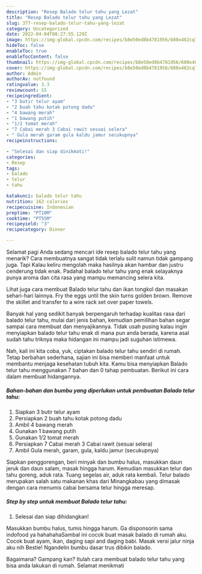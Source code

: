 ```yaml
---
description: "Resep Balado telur tahu yang Lezat"
title: "Resep Balado telur tahu yang Lezat"
slug: 377-resep-balado-telur-tahu-yang-lezat
category: Uncategorized
date: 2022-04-04T08:27:55.129Z
image: https://img-global.cpcdn.com/recipes/b8e50ed8b4781956/680x482cq70/balado-telur-tahu-foto-resep-utama.jpg
hideToc: false
enableToc: true
enableTocContent: false
thumbnail: https://img-global.cpcdn.com/recipes/b8e50ed8b4781956/680x482cq70/balado-telur-tahu-foto-resep-utama.jpg
cover: https://img-global.cpcdn.com/recipes/b8e50ed8b4781956/680x482cq70/balado-telur-tahu-foto-resep-utama.jpg
author: Admin
authorAv: notfound
ratingvalue: 3.3
reviewcount: 15
recipeingredient:
- "3 butir telur ayam"
- "2 buah tahu kotak potong dadu"
- "4 bawang merah"
- "1 bawang putih"
- "1/2 tomat merah"
- "7 Cabai merah 3 Cabai rawit sesuai selera"
- " Gula merah garam gula kaldu jamur secukupnya"
recipeinstructions:

- "Selesai dan siap dinikmati!"
categories:
- Resep
tags:
- balado
- telur
- tahu

katakunci: balado telur tahu 
nutrition: 162 calories
recipecuisine: Indonesian
preptime: "PT10M"
cooktime: "PT55M"
recipeyield: "3"
recipecategory: Dinner

---
```



Selamat pagi Anda sedang mencari ide resep balado telur tahu yang menarik? Cara membuatnya sangat tidak terlalu sulit namun tidak gampang juga. Tapi Kalau keliru mengolah maka hasilnya akan hambar dan justru cenderung tidak enak. Padahal balado telur tahu yang enak selayaknya punya aroma dan cita rasa yang mampu memancing selera kita.


Lihat juga cara membuat Balado telur tahu dan ikan tongkol dan masakan sehari-hari lainnya. Fry the eggs until the skin turns golden brown. Remove the skillet and transfer to a wire rack set over paper towels.

Banyak hal yang sedikit banyak berpengaruh terhadap kualitas rasa dari balado telur tahu, mulai dari jenis bahan, kemudian pemilihan bahan segar sampai cara membuat dan menyajikannya. Tidak usah pusing kalau ingin menyiapkan balado telur tahu enak di mana pun anda berada, karena asal sudah tahu triknya maka hidangan ini mampu jadi suguhan istimewa.


Nah, kali ini kita coba, yuk, ciptakan balado telur tahu sendiri di rumah. Tetap berbahan sederhana, sajian ini bisa memberi manfaat untuk membantu menjaga kesehatan tubuh kita. Kamu bisa menyiapkan Balado telur tahu menggunakan 7 bahan dan 0 tahap pembuatan. Berikut ini cara dalam membuat hidangannya.

<!--inarticleads1-->

##### Bahan-bahan dan bumbu yang diperlukan untuk pembuatan Balado telur tahu:

1. Siapkan 3 butir telur ayam
1. Persiapkan 2 buah tahu kotak potong dadu
1. Ambil 4 bawang merah
1. Gunakan 1 bawang putih
1. Gunakan 1/2 tomat merah
1. Persiapkan 7 Cabai merah 3 Cabai rawit (sesuai selera)
1. Ambil  Gula merah, garam, gula, kaldu jamur (secukupnya)


Siapkan penggorengan, beri minyak dan bumbu halus, masukkan daun jeruk dan daun salam, masak hingga harum. Kemudian masukkan telur dan tahu goreng, aduk rata. Tuang segelas air, aduk rata kembali. Telur balado merupakan salah satu makanan khas dari Minangkabau yang dimasak dengan cara menumis cabai bersama telur hingga meresap. 

<!--inarticleads2-->

##### Step by step untuk membuat Balado telur tahu:


1. Selesai dan siap dihidangkan!

Masukkan bumbu halus, tumis hingga harum. Ga disponsorin sama indofood ya hahahahaSambal ini cocok buat masak balado di rumah aku. Cocok buat ayam, ikan, daging sapi and daging babi. Masak versi jalur ninja aku nih Bestie! Ngandelin bumbu dasar trus dibikin balado. 

Bagaimana? Gampang kan? Itulah cara membuat balado telur tahu yang bisa anda lakukan di rumah. Selamat menikmati
